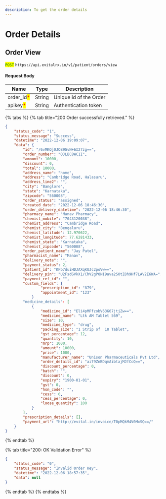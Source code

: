 ```yaml
---
description: To get the order details
---
```


# Order Details

## Order View

<mark style="color:green;">`POST`</mark> `https://api.evitalrx.in/v1/patient/orders/view`

#### Request Body

| Name                                        | Type   | Description            |
| ------------------------------------------- | ------ | ---------------------- |
| order\_id<mark style="color:red;">\*</mark> | String | Unique id of the Order |
| apikey<mark style="color:red;">\*</mark>    | String | Authentication token   |

{% tabs %}
{% tab title="200 Order successfully retrieved." %}
```json
{
    "status_code": "1",
    "status_message": "Success",
    "datetime": "2022-12-06 19:09:07",
    "data": {
        "id": "/6vMKQj0JOB9GvN+6I27zg==",
        "order_number": "OJLBC8WC1I",
        "amount": 10000,
        "discount": 0,
        "total": 10000,
        "address_name": "home",
        "address": "Cambridge Road, Halasuru",
        "address_line2": "",
        "city": "Banglore",
        "state": "Karnataka",
        "zipcode": "560008",
        "order_status": "assigned",
        "created_date": "2022-12-06 18:46:30",
        "order_delivery_datetime": "2022-12-06 18:46:30",
        "pharmacy_name": "Manav Pharmacy",
        "chemist_mobile": "7043120038",
        "chemist_address": "Cambridge Road",
        "chemist_city": "Bengaluru",
        "chemist_latitude": 12.970622,
        "chemist_longitude": 77.6281433,
        "chemist_state": "Karnataka",
        "chemist_zipcode": "560008",
        "order_patient_name": "Jay Patel",
        "pharmacist_name": "Manav",
        "delivery_note": "",
        "payment_status": 2,
        "patient_id": "KFb7duiHDJAXqKUJc2poVw==",
        "delivery_pin": "U2FsdGVkX1/ChV2gPONI9ava2S0tZ8h9Hf7LAV2E6WA=",
        "payment_ref_id": "",
        "custom_fields": {
                "prescription_id": "879",
                "appointment_id": "123"
            }
        "medicine_details": [
            {
                "medicine_id": "Eli4pMFfzobV63G67jtjZw==",
                "medicine_name": "Ltk AM Tablet 569",
                "size": 10,
                "medicine_type": "drug",
                "packing_size": "1 Strip of  10 Tablet",
                "gst_percentage": 12,
                "quantity": 10,
                "mrp": 1000,
                "amount": 10000,
                "price": 1000,
                "manufacturer_name": "Unison Pharmaceuticals Pvt Ltd",
                "order_details_id": "ai79ZnBDqmAibtajMJfCcQ==",
                "discount_percentage": 0,
                "batch": "",
                "discount": 0,
                "expiry": "1900-01-01",
                "gst": 0,
                "hsn_code": "",
                "cess": 0,
                "cess_percentage": 0,
                "loose_quantity": 100
            }
        ],
        "prescription_details": [],
        "payment_url": "http://evital.in/invoice/T0pMQkM4V0MxSQ==/"
    }
}
```
{% endtab %}

{% tab title="200: OK Validation Error" %}
```json
{
    "status_code": "0",
    "status_message": "Invalid Order Key",
    "datetime": "2022-12-06 18:57:35",
    "data": null
}
```
{% endtab %}
{% endtabs %}

